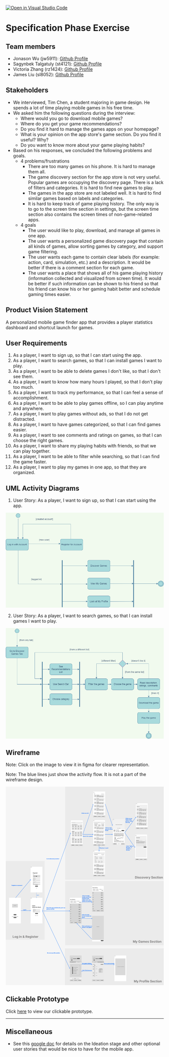 [![Open in Visual Studio Code](https://classroom.github.com/assets/open-in-vscode-c66648af7eb3fe8bc4f294546bfd86ef473780cde1dea487d3c4ff354943c9ae.svg)](https://classroom.github.com/online_ide?assignment_repo_id=8553912&assignment_repo_type=AssignmentRepo)

# Specification Phase Exercise

## Team members

- Jonason Wu (jw5911): [Github Profile](https://github.com/JonasonWu)
- Sagynbek Talgatuly (st4121): [Github Profile](https://github.com/sagynbek001)
- Victoria Zhang (rz1424): [Github Profile](https://github.com/Ruixi-Zhang)
- James Liu (sl8052): [Github Profile](https://github.com/liushuchen2025)

## Stakeholders

- We interviewed, Tim Chen,  a student majoring in game design. He spends a lot of time playing mobile games in his free time. 
- We asked him the following questions during the interview:
  - Where would you go to download mobile games?
  - Where do you get your game recommendations?
  - Do you find it hard to manage the games apps on your homepage? 
  - What is your opinion on the app store's game section. Do you find it useful? Why?
  - Do you want to know more about your game playing habits? 
- Based on his responses, we concluded the following problems and goals. 
  - 4 problems/frustrations
    - There are too many games on his phone. It is hard to manage them all.
    - The game discovery section for the app store is not very useful. Popular games are occupying the discovery page. There is a lack of filters and categories. It is hard to find new games to play.
    - The games in the app store are not labeled well. It is hard to find similar games based on labels and categories.
    - It is hard to keep track of game playing history. The only way is to go to the screen time section in settings, but the screen time section also contains the screen times of non-game-related apps.
  - 4 goals
    - The user would like to play, download, and manage all games in one app.
    - The user wants a personalized game discovery page that contain all kinds of games, allow sorting games by category, and support game filtering.  
    - The user wants each game to contain clear labels (for example: action, card, simulation, etc.) and a description. It would be better if there is a comment section for each game.
    - The user wants a place that shows all of his game playing history (information collected and visualized from screen time). It would be better if such information can be shown to his friend so that his friend can know his or her gaming habit better and schedule gaming times easier.

## Product Vision Statement

A personalized mobile game finder app that provides a player statistics dashboard and shortcut launch for games.

## User Requirements

1.  As a player, I want to sign up, so that I can start using the app.
2.  As a player, I want to search games, so that I can install games I want to play.
3.  As a player, I want to be able to delete games I don't like, so that I don't see them.
4.  As a player, I want to know how many hours I played, so that I don't play too much.
5.  As a player, I want to track my performance, so that I can feel a sense of accomplishment.
6.  As a player, I want to be able to play games offline, so I can play anytime and anywhere.
7.  As a player, I want to play games without ads, so that I do not get distracted.
8.  As a player, I want to have games categorized, so that I can find games easier.
9.  As a player, I want to see comments and ratings on games, so that I can choose the right games.
10. As a player, I want to share my playing habits with friends, so that we can play together.
11. As a player, I want to be able to filter while searching, so that I can find the game faster.
12. As a player, I want to play my games in one app, so that they are organized.

## UML Activity Diagrams

1. User Story: As a player, I want to sign up, so that I can start using the app.

![Activity Diagram for User Story 1](ActivityDiagrams/UserStory1.png)

2. User Story: As a player, I want to search games, so that I can install games I want to play.

![Activity Diagram for User Story 2](ActivityDiagrams/UserStory2.png)

## Wireframe
Note: Click on the image to view it in figma for clearer representation.

Note: The blue lines just show the activity flow. It is not a part of the wireframe design.

<a href="https://www.figma.com/file/RVoAOHxtBruQtTpuhqTUZm/Wireframes?node-id=123%3A97"><img src="./WireFrame/WireframeGraph.png"/></a>

## Clickable Prototype

Click [here](https://www.figma.com/proto/RVoAOHxtBruQtTpuhqTUZm/Wireframes?node-id=55%3A86&scaling=scale-down&page-id=0%3A1&starting-point-node-id=55%3A86&show-proto-sidebar=1) to view our clickable prototype.

---

## Miscellaneous

* See this [google doc](https://docs.google.com/document/d/1uuLf8-Hde8k2mycQzfeQlwOh2JYok_Nh9vkbHjUwj-4/edit) for details on the Ideation stage and other optional user stories that would be nice to have for the mobile app.

